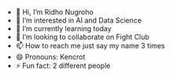 - 👋 Hi, I’m Ridho Nugroho
- 👀 I’m interested in AI and Data Science
- 🌱 I’m currently learning today
- 💞️ I’m looking to collaborate on Fight Club
- 📫 How to reach me just say my name 3 times
- 😄 Pronouns: Kencrot
- ⚡ Fun fact: 2 different people

<!---
mriaer/mriaer is a ✨ special ✨ repository because its `README.md` (this file) appears on your GitHub profile.
You can click the Preview link to take a look at your changes.
idk.
--->
